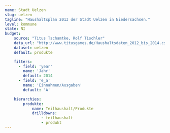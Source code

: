 ```yaml
---
name: Stadt Uelzen
slug: uelzen
tagline: "Haushaltsplan 2013 der Stadt Uelzen in Niedersachsen."
level: kommune
state: NI
budget:
    source: "Titus Tschamtke, Rolf Tischler"
    data_url: "http://www.titusgames.de/Haushaltsdaten_2012_bis_2014.csv"
    dataset: uelzen
    default: produkte

    filters:
      - field: 'year'
        name: 'Jahr'
        default: 2014
      - field: 'e_a'
        name: 'Einnahmen/Ausgaben'
        default: 'A'

    hierarchies:
        produkte:
            name: Teilhaushalt/Produkte
            drilldowns:
                - teilhaushalt
                - produkt
---
```

